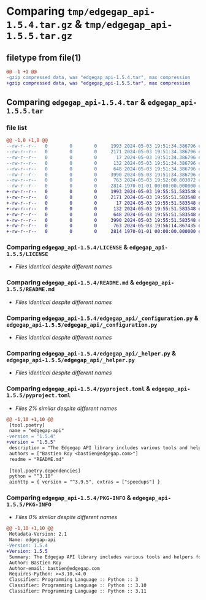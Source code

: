# Comparing `tmp/edgegap_api-1.5.4.tar.gz` & `tmp/edgegap_api-1.5.5.tar.gz`

## filetype from file(1)

```diff
@@ -1 +1 @@
-gzip compressed data, was "edgegap_api-1.5.4.tar", max compression
+gzip compressed data, was "edgegap_api-1.5.5.tar", max compression
```

## Comparing `edgegap_api-1.5.4.tar` & `edgegap_api-1.5.5.tar`

### file list

```diff
@@ -1,8 +1,8 @@
--rw-r--r--   0        0        0     1993 2024-05-03 19:51:34.386796 edgegap_api-1.5.4/LICENSE
--rw-r--r--   0        0        0     2171 2024-05-03 19:51:34.386796 edgegap_api-1.5.4/README.md
--rw-r--r--   0        0        0       17 2024-05-03 19:51:34.386796 edgegap_api-1.5.4/edgegap_api/BUILD
--rw-r--r--   0        0        0      132 2024-05-03 19:51:34.386796 edgegap_api-1.5.4/edgegap_api/__init__.py
--rw-r--r--   0        0        0      648 2024-05-03 19:51:34.386796 edgegap_api-1.5.4/edgegap_api/_configuration.py
--rw-r--r--   0        0        0     3990 2024-05-03 19:51:34.386796 edgegap_api-1.5.4/edgegap_api/_helper.py
--rw-r--r--   0        0        0      763 2024-05-03 19:52:00.803072 edgegap_api-1.5.4/pyproject.toml
--rw-r--r--   0        0        0     2814 1970-01-01 00:00:00.000000 edgegap_api-1.5.4/PKG-INFO
+-rw-r--r--   0        0        0     1993 2024-05-03 19:55:51.583548 edgegap_api-1.5.5/LICENSE
+-rw-r--r--   0        0        0     2171 2024-05-03 19:55:51.583548 edgegap_api-1.5.5/README.md
+-rw-r--r--   0        0        0       17 2024-05-03 19:55:51.583548 edgegap_api-1.5.5/edgegap_api/BUILD
+-rw-r--r--   0        0        0      132 2024-05-03 19:55:51.583548 edgegap_api-1.5.5/edgegap_api/__init__.py
+-rw-r--r--   0        0        0      648 2024-05-03 19:55:51.583548 edgegap_api-1.5.5/edgegap_api/_configuration.py
+-rw-r--r--   0        0        0     3990 2024-05-03 19:55:51.583548 edgegap_api-1.5.5/edgegap_api/_helper.py
+-rw-r--r--   0        0        0      763 2024-05-03 19:56:14.867435 edgegap_api-1.5.5/pyproject.toml
+-rw-r--r--   0        0        0     2814 1970-01-01 00:00:00.000000 edgegap_api-1.5.5/PKG-INFO
```

### Comparing `edgegap_api-1.5.4/LICENSE` & `edgegap_api-1.5.5/LICENSE`

 * *Files identical despite different names*

### Comparing `edgegap_api-1.5.4/README.md` & `edgegap_api-1.5.5/README.md`

 * *Files identical despite different names*

### Comparing `edgegap_api-1.5.4/edgegap_api/_configuration.py` & `edgegap_api-1.5.5/edgegap_api/_configuration.py`

 * *Files identical despite different names*

### Comparing `edgegap_api-1.5.4/edgegap_api/_helper.py` & `edgegap_api-1.5.5/edgegap_api/_helper.py`

 * *Files identical despite different names*

### Comparing `edgegap_api-1.5.4/pyproject.toml` & `edgegap_api-1.5.5/pyproject.toml`

 * *Files 2% similar despite different names*

```diff
@@ -1,10 +1,10 @@
 [tool.poetry]
 name = "edgegap-api"
-version = "1.5.4"
+version = "1.5.5"
 description = "The Edgegap API library includes various tools and helpers for interacting with RESTful and other types of APIs. It is designed for use within the Edgegap organization."
 authors = ["Bastien Roy <bastien@edgegap.com>"]
 readme = "README.md"
 
 [tool.poetry.dependencies]
 python = "^3.10"
 aiohttp = { version = "^3.9.5", extras = ["speedups"] }
```

### Comparing `edgegap_api-1.5.4/PKG-INFO` & `edgegap_api-1.5.5/PKG-INFO`

 * *Files 0% similar despite different names*

```diff
@@ -1,10 +1,10 @@
 Metadata-Version: 2.1
 Name: edgegap-api
-Version: 1.5.4
+Version: 1.5.5
 Summary: The Edgegap API library includes various tools and helpers for interacting with RESTful and other types of APIs. It is designed for use within the Edgegap organization.
 Author: Bastien Roy
 Author-email: bastien@edgegap.com
 Requires-Python: >=3.10,<4.0
 Classifier: Programming Language :: Python :: 3
 Classifier: Programming Language :: Python :: 3.10
 Classifier: Programming Language :: Python :: 3.11
```

